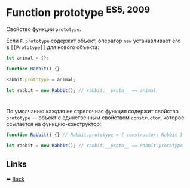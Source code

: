 # Function prototype <sup>ES5, 2009</sup>

Свойство функции `prototype`.

Если `F.prototype` содержит объект, оператор `new` устанавливает его в&nbsp;`[[Prototype]]` для нового объекта:

```javascript
let animal = {};

function Rabbit() {}

Rabbit.prototype = animal;

let rabbit = new Rabbit(); // rabbit.__proto__ == animal
```

#

По умолчанию каждая не&nbsp;стрелочная функция содержит свойство `prototype` — объект с&nbsp;единственным свойством `constructor`, которое ссылается на функцию-конструктор:
```javascript
function Rabbit() {} // Rabbit.prototype = { constructor: Rabbit }

let rabbit = new Rabbit(); // rabbit.__proto__ == Rabbit.prototype
```

## Links

⬅️ [Back](./main.md)